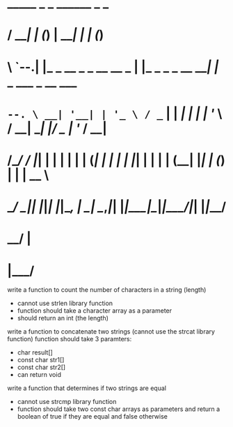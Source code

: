 
#   _____ _        _              ______                _   _                 
#  /  ___| |      (_)             |  ___|              | | (_)                
#  \ `--.| |_ _ __ _ _ __   __ _  | |_ _   _ _ __   ___| |_ _  ___  _ __  ___ 
#   `--. \ __| '__| | '_ \ / _` | |  _| | | | '_ \ / __| __| |/ _ \| '_ \/ __|
#  /\__/ / |_| |  | | | | | (_| | | | | |_| | | | | (__| |_| | (_) | | | \__ \
#  \____/ \__|_|  |_|_| |_|\__, | \_|  \__,_|_| |_|\___|\__|_|\___/|_| |_|___/
#                           __/ |                                             
#                          |___/                                              

write a function to count the number of characters in a string (length)
 - cannot use strlen library function
 - function should take a character array as a parameter
 - should return an int (the length)

write a function to concatenate two strings
    (cannot use the strcat library function)
function should take 3 paramters:
 - char result[]
 - const char str1[]
 - const char str2[]
 - can return void

 write a function that determines if two strings are equal
  - cannot use strcmp library function
  - function should take two const char arrays as parameters and return a boolean of true if they are equal and false otherwise
